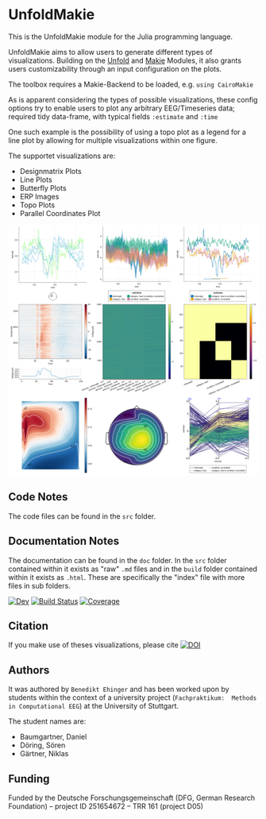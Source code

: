 # UnfoldMakie


This is the UnfoldMakie module for the Julia programming language.

UnfoldMakie aims to allow users to generate different types of visualizations. 
Building on the [Unfold](https://github.com/unfoldtoolbox/unfold.jl/) and [Makie](https://makie.juliaplots.org/stable/) Modules, it also grants users customizability through an input configuration on the plots.


The toolbox requires a Makie-Backend to be loaded, e.g. `using CairoMakie`

As is apparent considering the types of possible visualizations, these config options try to enable users to plot any arbitrary EEG/Timeseries data; required tidy data-frame, with typical fields `:estimate` and `:time`

One such example is the possibility of using a topo plot as a legend for a line plot by allowing for multiple visualizations within one figure.

The supportet visualizations are:

- Designmatrix Plots
- Line Plots
- Butterfly Plots
- ERP Images
- Topo Plots
- Parallel Coordinates Plot

![Coordinated Multiple Views](docs/src/images/every_plot.png)

## Code Notes

The code files can be found in the `src` folder.

## Documentation Notes

The documentation can be found in the `doc` folder.
In the `src` folder contained within it exists as "raw" `.md` files and in the `build` folder contained within it exists as `.html`.
These are specifically the "index" file with more files in sub folders.


[![Dev](https://img.shields.io/badge/docs-dev-blue.svg)](https://unfoldtoolbox.github.io/UnfoldMakie.jl/dev)
[![Build Status](https://github.com/unfoldtoolbox/UnfoldMakie.jl/workflows/CI/badge.svg)](https://github.com/unfoldtoolbox/UnfoldMakie.jl/actions)
[![Coverage](https://codecov.io/gh/behinger/UnfoldMakie.jl/branch/master/graph/badge.svg)](https://codecov.io/gh/behinger/UnfoldMakie.jl)


## Citation
If you make use of theses visualizations, please cite [![DOI](https://zenodo.org/badge/DOI/10.5281/zenodo.6531996.svg)](https://doi.org/10.5281/zenodo.6531996)

## Authors

It was authored by `Benedikt Ehinger` and has been worked upon by students within the context of a university project (`Fachpraktikum:  Methods in Computational EEG`) at the University of Stuttgart.

The student names are:
- Baumgartner, Daniel
- Döring, Sören
- Gärtner, Niklas

## Funding
Funded by the Deutsche Forschungsgemeinschaft (DFG, German Research Foundation) – project ID 251654672 – TRR 161 (project D05)
